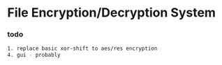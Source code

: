 # File Encryption/Decryption System

### todo 
```bash
1. replace basic xor-shift to aes/res encryption
4. gui - probably
``` 

